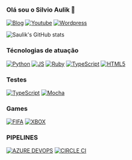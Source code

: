 ### Olá sou o Silvio Aulik 🤙

[![Blog](https://img.shields.io/badge/dev.to-0A0A0A?style=for-the-badge&logo=devdotto&logoColor=white)](https://dev.to/t/blog)
[![Youtube](https://img.shields.io/badge/YouTube-FF0000?style=for-the-badge&logo=youtube&logoColor=white)](https://www.youtube.com/channel/UCT49Y4kC4_LLQrnDsM1J4hg)
[![Wordpress](https://img.shields.io/badge/Wordpress-21759B?style=for-the-badge&logo=wordpress&logoColor=white)](https://silvioqualidade.wordpress.com/)

![Saulik's GitHub stats](https://github-readme-stats.vercel.app/api?username=staulik&show_icons=true&theme=radical)

### Técnologias de atuação
[![Python](https://img.shields.io/badge/Python-3776AB?style=for-the-badge&logo=python&logoColor=white)](https://www.python.org/)
[![JS](https://img.shields.io/badge/JavaScript-323330?style=for-the-badge&logo=javascript&logoColor=F7DF1E)](https://www.javascript.com/)
[![Ruby](https://img.shields.io/badge/Ruby-CC342D?style=for-the-badge&logo=ruby&logoColor=white)](https://www.ruby-lang.org/pt/about/)
[![TypeScript](https://img.shields.io/badge/TypeScript-007ACC?style=for-the-badge&logo=typescript&logoColor=white)](https://www.typescriptlang.org/)
[![HTML5](https://img.shields.io/badge/HTML5-E34F26?style=for-the-badge&logo=html5&logoColor=white)](https://www.hostinger.com.br/tutoriais/diferenca-entre-html-e-html5)

### Testes
[![TypeScript](https://img.shields.io/badge/testing%20library-323330?style=for-the-badge&logo=testing-library&logoColor=red)](https://testing-library.com/)
[![Mocha](https://img.shields.io/badge/mocha.js-323330?style=for-the-badge&logo=mocha&logoColor=Brown)](https://mochajs.org/)

### Games
[![FIFA](https://img.shields.io/badge/FIFA-B7312F?style=for-the-badge&logo=fifa&logoColor=white)](https://www.ea.com/pt-br/games/fifa)
[![XBOX](https://img.shields.io/badge/Xbox-107C10?style=for-the-badge&logo=xbox&logoColor=white)](https://www.xbox.com/pt-BR)

### PIPELINES
[![AZURE DEVOPS](https://img.shields.io/badge/Azure_DevOps-0078D7?style=for-the-badge&logo=azure-devops&logoColor=white)](https://azure.microsoft.com/pt-br/products/devops)
[![CIRCLE CI](https://img.shields.io/badge/circleci-343434?style=for-the-badge&logo=circleci&logoColor=white)](https://azure.microsoft.com/pt-br/products/devops)
